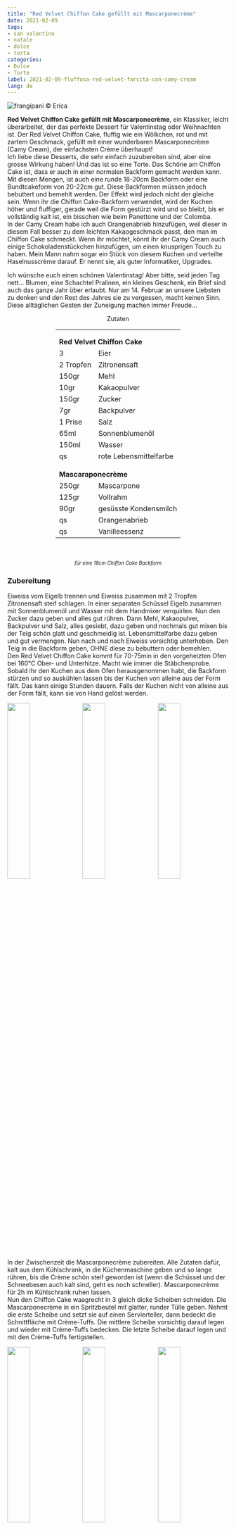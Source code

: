 ```yaml
---
title: "Red Velvet Chiffon Cake gefüllt mit Mascarponecrème"
date: 2021-02-09
tags: 
- san valentino
- natale
- dolce
- torta
categories:
- Dolce
- Torte
label: 2021-02-09-fluffosa-red-velvet-farcita-con-camy-cream
lang: de 
---
```

![](../2021-02-09-fluffosa-red-velvet-farcita-con-camy-cream/header.jpeg "frangipani © Erica")

**Red Velvet Chiffon Cake gefüllt mit Mascarponecrème**, ein Klassiker, leicht überarbeitet, der das perfekte Dessert für Valentinstag oder Weihnachten ist. Der Red Velvet Chiffon Cake, fluffig wie ein Wölkchen, rot und mit zartem Geschmack, gefüllt mit einer wunderbaren Mascarponecrème (Camy Cream), der einfachsten Crème überhaupt!
<br />
Ich liebe diese Desserts, die sehr einfach zuzubereiten sind, aber eine grosse Wirkung haben! Und das ist so eine Torte. Das Schöne am Chiffon Cake ist, dass er auch in einer normalen Backform gemacht werden kann. Mit diesen Mengen, ist auch eine runde 18-20cm Backform oder eine Bundtcakeform von 20-22cm gut. Diese Backformen müssen jedoch bebuttert und bemehlt werden. Der Effekt wird jedoch nicht der gleiche sein. Wenn ihr die Chiffon Cake-Backform verwendet, wird der Kuchen höher und fluffiger, gerade weil die Form gestürzt wird und so bleibt, bis er vollständig kalt ist, ein bisschen wie beim Panettone und der Colomba.
<br />
In der Camy Cream habe ich auch Orangenabrieb hinzufügen, weil dieser in diesem Fall besser zu dem leichten Kakaogeschmack passt, den man im Chiffon Cake schmeckt. Wenn ihr möchtet, könnt ihr der Camy Cream auch einige Schokoladenstückchen hinzufügen, um einen knusprigen Touch zu haben. Mein Mann nahm sogar ein Stück von diesem Kuchen und verteilte Haselnusscrème darauf. Er nennt sie, als guter Informatiker, Upgrades.

Ich wünsche euch einen schönen Valentinstag! Aber bitte, seid jeden Tag nett... Blumen, eine Schachtel Pralinen, ein kleines Geschenk, ein Brief sind auch das ganze Jahr über erlaubt. Nur am 14. Februar an unsere Liebsten zu denken und den Rest des Jahres sie zu vergessen, macht keinen Sinn. Diese alltäglichen Gesten der Zuneigung machen immer Freude... 

<div id="wrapper" style="text-align: center">
  <div id="yourdiv" style="display: inline-block;">
    <div class="ingredients" itemscope itemtype="http://schema.org/Recipe">
      <span itemprop="name" style="display:none;">Red Velvet Chiffon Cake gefüllt mit Mascarponecrème</span>
      <span itemprop="recipeCategory" style="display:none;">Süsses</span>
      <img itemprop="image" style="display:none;" class="ignore-gallery-item" src="../2021-02-09-fluffosa-red-velvet-farcita-con-camy-cream/header.jpeg"/>
      <span itemprop="author" style="display:none;">Erica Raiano</span>
      <span itemprop="description" style="display:none;">Red Velvet Chiffon Cake gefüllt mit Mascarponecrème**, ein Klassiker, leicht überarbeitet, der das perfekte Dessert für Valentinstag oder Weihnachten ist.</span>
      <div class="ingredients-title">Zutaten</div>
      <table>
        <tbody>
          </tr>
          <tr style="height: 15px;"></tr>
          <tr>
            <td colspan="2"><b>Red Velvet Chiffon Cake</b></td>
          </tr>
          <tr itemprop="recipeIngredient">
            <td>3</td>
            <td>Eier</td>
          </tr>
          <tr itemprop="recipeIngredient">
            <td>2 Tropfen</td>
            <td>Zitronensaft</td>
          </tr>
          <tr itemprop="recipeIngredient">
            <td>150gr</td>
            <td>Mehl</td>
          </tr>
          <tr itemprop="recipeIngredient">
            <td>10gr</td>
            <td>Kakaopulver</td>
          </tr>
          <tr itemprop="recipeIngredient">
            <td>150gr</td>
            <td>Zucker</td>
          </tr>
          <tr itemprop="recipeIngredient">
            <td>7gr</td>
            <td>Backpulver</td>
          </tr>
          <tr itemprop="recipeIngredient">
            <td>1 Prise</td>
            <td>Salz</td>
          </tr>
          <tr itemprop="recipeIngredient">
            <td>65ml</td>
            <td>Sonnenblumenöl</td>
          </tr>
          <tr itemprop="recipeIngredient">
            <td>150ml</td>
            <td>Wasser</td>
          </tr>
          <tr itemprop="recipeIngredient">
            <td>qs</td>
            <td>rote Lebensmittelfarbe</td>
          </tr>
          <tr style="height: 15px;"></tr>
          <tr>
            <td colspan="2"><b>Mascaraponecrème</b></td>
          </tr>
          <tr itemprop="recipeIngredient">
            <td>250gr</td>
            <td>Mascarpone</td>
          </tr>
          <tr itemprop="recipeIngredient">      
            <td>125gr</td>
            <td>Vollrahm</td>
          </tr>
          <tr itemprop="recipeIngredient">
            <td>90gr</td>
            <td>gesüsste Kondensmilch</td>
          </tr>
          <tr itemprop="recipeIngredient">
            <td>qs</td>
            <td>Orangenabrieb</td>
          </tr>
          <tr itemprop="recipeIngredient">
            <td>qs</td>
            <td>Vanilleessenz</td>
          </tr>
        </tbody>
      </table>
      <br></br>
      <i class="pull-right" style="font-size: 80%;" itemprop="recipeYield">für eine 18cm Chiffon Cake Backform</i>
    </div>
  </div>
</div>


<h3>
  <font color="grey">
    <i class="fa-solid fa-gears"></i>
  </font> Zubereitung
</h3>

Eiweiss vom Eigelb trennen und Eiweiss zusammen mit 2 Tropfen Zitronensaft steif schlagen. In einer separaten Schüssel Eigelb zusammen mit Sonnenblumenöl und Wasser mit dem Handmixer verquirlen. Nun den Zucker dazu geben und alles gut rühren. Dann Mehl, Kakaopulver, Backpulver und Salz, alles gesiebt, dazu geben und nochmals gut mixen bis der Teig schön glatt und geschmeidig ist. Lebensmittelfarbe dazu geben und gut vermengen. Nun nach und nach Eiweiss vorsichtig unterheben. Den Teig in die Backform geben, OHNE diese zu bebuttern oder bemehlen.
<br />
Den Red Velvet Chiffon Cake kommt für 70-75min in den vorgeheizten Ofen bei 160°C Ober- und Unterhitze. Macht wie immer die Stäbchenprobe. Sobald ihr den Kuchen aus dem Ofen herausgenommen habt, die Backform stürzen und so auskühlen lassen bis der Kuchen von alleine aus der Form fällt. Das kann einige Stunden dauern. Falls der Kuchen nicht von alleine aus der Form fällt, kann sie von Hand gelöst werden.
<p>
  <div style="width: 100%; margin-bottom: 0">
    <img style="float: left; width: 32%; margin-right: 1%;" src="../2021-02-09-fluffosa-red-velvet-farcita-con-camy-cream/impasto.jpeg" alt="" title="frangipani © Erica" />
    <img style="float: left; width: 32%; margin-right: 1%; margin-left: 1%;" src="../2021-02-09-fluffosa-red-velvet-farcita-con-camy-cream/teglia.jpeg" alt="" title="frangipani © Erica" />
    <img style="float: left; width: 32%; margin-left: 1%;" src="../2021-02-09-fluffosa-red-velvet-farcita-con-camy-cream/tegliagirata.jpeg" alt="" title="frangipani © Erica" />
    <div style="clear: both"></div>
  </div>
</p>

In der Zwischenzeit die Mascarponecrème zubereiten. Alle Zutaten dafür, kalt aus dem Kühlschrank, in die Küchenmaschine geben und so lange rühren, bis die Crème schön steif geworden ist (wenn die Schüssel und der Schneebesen auch kalt sind, geht es noch schneller). Mascarponecrème für 2h im Kühlschrank ruhen lassen.
<br />
Nun den Chiffon Cake waagrecht in 3 gleich dicke Scheiben schneiden. Die Mascarponecrème in ein Spritzbeutel mit glatter, runder Tülle geben. Nehmt die erste Scheibe und setzt sie auf einen Servierteller, dann bedeckt die Schnittfläche mit Crème-Tuffs. Die mittlere Scheibe vorsichtig darauf legen und wieder mit Crème-Tuffs bedecken. Die letzte Scheibe darauf legen und mit den Crème-Tuffs fertigstellen.
<p>
  <div style="width: 100%; margin-bottom: 0">
    <img style="float: left; width: 32%; margin-right: 1%;" src="../2021-02-09-fluffosa-red-velvet-farcita-con-camy-cream/camycream.jpeg" alt="" title="frangipani © Erica" />
    <img style="float: left; width: 32%; margin-right: 1%; margin-left: 1%;" src="../2021-02-09-fluffosa-red-velvet-farcita-con-camy-cream/fluffosa.jpeg" alt="" title="frangipani © Erica" />
    <img style="float: left; width: 32%; margin-left: 1%;" src="../2021-02-09-fluffosa-red-velvet-farcita-con-camy-cream/farcire.jpeg" alt="" title="frangipani © Erica" />
    <div style="clear: both"></div>
  </div>
</p>

Den Red Velvet Chiffon Cake mit Mascarponecrème eine Stunde im Kühlschrank ruhen lassen! Dann im Kühlschrank aufbewahren, falls etwas übrig bleibt...
<p>
  <div style="width: 100%; margin-bottom: 0">
    <img style="float: left; width: 49%; margin-right: 1%" src="../2021-02-09-fluffosa-red-velvet-farcita-con-camy-cream/risultato1.jpeg" alt="" title="frangipani © Erica" />
    <img style="float: left; width: 49%; margin-left: 1%" src="../2021-02-09-fluffosa-red-velvet-farcita-con-camy-cream/risultato2.jpeg" alt="" title="frangipani © Erica" />
    <div style="clear: both"></div>
  </div>
</p>

<p>
  <div style="width: 100%; margin-bottom: 0">
    <img style="float: left; width: 49%; margin-right: 1%" src="../2021-02-09-fluffosa-red-velvet-farcita-con-camy-cream/risultato3.jpeg" alt="" title="frangipani © Erica" />
    <img style="float: left; width: 49%; margin-left: 1%" src="../2021-02-09-fluffosa-red-velvet-farcita-con-camy-cream/risultato4.jpeg" alt="" title="frangipani © Erica" />
    <div style="clear: both"></div>
  </div>
</p>

<p>
  <div style="width: 100%; margin-bottom: 0">
    <img style="float: left; width: 49%; margin-right: 1%" src="../2021-02-09-fluffosa-red-velvet-farcita-con-camy-cream/risultato5.jpeg" alt="" title="frangipani © Erica" />
    <img style="float: left; width: 49%; margin-left: 1%" src="../2021-02-09-fluffosa-red-velvet-farcita-con-camy-cream/risultato6.jpeg" alt="" title="frangipani © Erica" />
    <div style="clear: both"></div>
  </div>
</p>

<p>
  <div style="width: 100%; margin-bottom: 0">
    <img style="float: left; width: 49%; margin-right: 1%" src="../2021-02-09-fluffosa-red-velvet-farcita-con-camy-cream/risultato7.jpeg" alt="" title="frangipani © Erica" />
    <img style="float: left; width: 49%; margin-left: 1%" src="../2021-02-09-fluffosa-red-velvet-farcita-con-camy-cream/risultato8.jpeg" alt="" title="frangipani © Erica" />
    <div style="clear: both"></div>
  </div>
</p>

![](../2021-02-09-fluffosa-red-velvet-farcita-con-camy-cream/risultato9.jpeg "frangipani © Erica")

<h4>Buon appetito
  <font color="red">
    <i class="fa-regular fa-face-smile"></i>
  </font>
</h4>